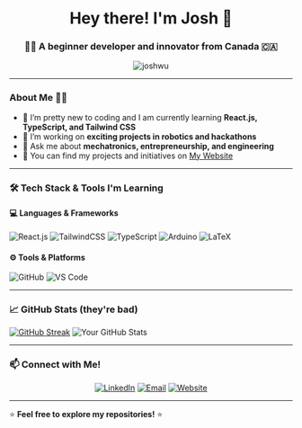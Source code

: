 <h1 align="center">Hey there! I'm Josh 👋</h1>
<h3 align="center">👨‍💻 A beginner developer and innovator from Canada 🇨🇦</h3>

<p align="center">
  <img src="https://komarev.com/ghpvc/?username=joshwu&label=Profile%20views&color=0e75b6&style=flat" alt="joshwu" />
</p>

---

### About Me 🧑‍🚀
- 🌱 I’m pretty new to coding and I am currently learning **React.js, TypeScript, and Tailwind CSS**
- 🔭 I’m working on **exciting projects in robotics and hackathons**
- 💬 Ask me about **mechatronics, entrepreneurship, and engineering**
- 💼 You can find my projects and initiatives on [My Website](https://joshwu.co)

---

### 🛠️ Tech Stack & Tools I'm Learning

#### 💻 Languages & Frameworks
![React.js](https://img.shields.io/badge/React-61DAFB?style=for-the-badge&logo=react&logoColor=white)
![TailwindCSS](https://img.shields.io/badge/TailwindCSS-06B6D4?style=for-the-badge&logo=tailwindcss&logoColor=white)
![TypeScript](https://img.shields.io/badge/TypeScript-3178C6?style=for-the-badge&logo=typescript&logoColor=white)
![Arduino](https://img.shields.io/badge/Arduino-00979D?style=for-the-badge&logo=arduino&logoColor=white)
![LaTeX](https://img.shields.io/badge/LaTeX-008080?style=for-the-badge&logo=latex&logoColor=white)

#### ⚙️ Tools & Platforms
![GitHub](https://img.shields.io/badge/GitHub-181717?style=for-the-badge&logo=github&logoColor=white)
![VS Code](https://img.shields.io/badge/VS%20Code-007ACC?style=for-the-badge&logo=visual-studio-code&logoColor=white)

---

### 📈 GitHub Stats (they're bad)

[![GitHub Streak](https://github-readme-streak-stats.herokuapp.com/?user=joshwuu&theme=radical)](https://git.io/streak-stats)
![Your GitHub Stats](https://github-readme-stats.vercel.app/api?username=joshwuu&show_icons=true&theme=radical)


---

### 📫 Connect with Me!

<p align="center">
  <a href="https://www.linkedin.com/in/joshua-wu-27990b252/"><img src="https://img.shields.io/badge/LinkedIn-%230077B5.svg?style=for-the-badge&logo=linkedin&logoColor=white" alt="LinkedIn"/></a>
  <a href="mailto:contact@joshwu.co"><img src="https://img.shields.io/badge/Email-D14836?style=for-the-badge&logo=gmail&logoColor=white" alt="Email"/></a>
  <a href="https://joshwu.co"><img src="https://img.shields.io/badge/Webflow-4353FF?style=for-the-badge&logo=webflow&logoColor=white" alt="Website"/></a>
</p>

---

⭐️ **Feel free to explore my repositories!** ⭐️
